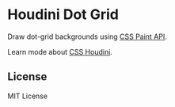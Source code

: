 # Houdini Dot Grid

Draw dot-grid backgrounds using [CSS Paint API](https://houdini.glitch.me/paint).

Learn mode about [CSS Houdini](https://houdini.glitch.me/).


## License

MIT License
